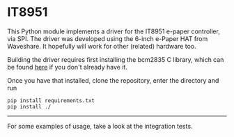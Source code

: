 # IT8951

This Python module implements a driver for the IT8951 e-paper controller, via SPI. 
The driver was developed using the 6-inch e-Paper HAT from Waveshare. It hopefully will work for 
other (related) hardware too.

Building the driver requires first installing the bcm2835 C library, which can be found 
[here](http://www.airspayce.com/mikem/bcm2835/) if you don't already have it.

Once you have that installed, clone the repository, enter the directory and run
```
pip install requirements.txt
pip install ./
```

---

For some examples of usage, take a look at the integration tests.

